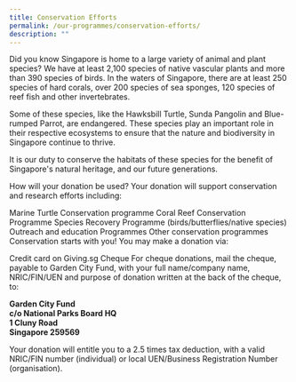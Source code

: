 ```yaml
---
title: Conservation Efforts
permalink: /our-programmes/conservation-efforts/
description: ""
---
```



Did you know Singapore is home to a large variety of animal and plant species? We have at least 2,100 species of native vascular plants and more than 390 species of birds. In the waters of Singapore, there are at least 250 species of hard corals, over 200 species of sea sponges, 120 species of reef fish and other invertebrates.

Some of these species, like the Hawksbill Turtle, Sunda Pangolin and Blue-rumped Parrot, are endangered. These species play an important role in their respective ecosystems to ensure that the nature and biodiversity in Singapore continue to thrive. 

It is our duty to conserve the habitats of these species for the benefit of Singapore's natural heritage, and our future generations.

How will your donation be used?
Your donation will support conservation and research efforts including:

Marine Turtle Conservation programme
Coral Reef Conservation Programme
Species Recovery Programme (birds/butterflies/native species)
Outreach and education Programmes
Other conservation programmes
Conservation starts with you!
You may make a donation via:

Credit card on Giving.sg
Cheque
For cheque donations, mail the cheque, payable to Garden City Fund, with your full name/company name, NRIC/FIN/UEN and purpose of donation written at the back of the cheque, to:

**Garden City Fund<br>
c/o National Parks Board HQ<br>
1 Cluny Road<br>
Singapore 259569**

Your donation will entitle you to a 2.5 times tax deduction, with a valid NRIC/FIN number (individual) or local UEN/Business Registration Number (organisation).